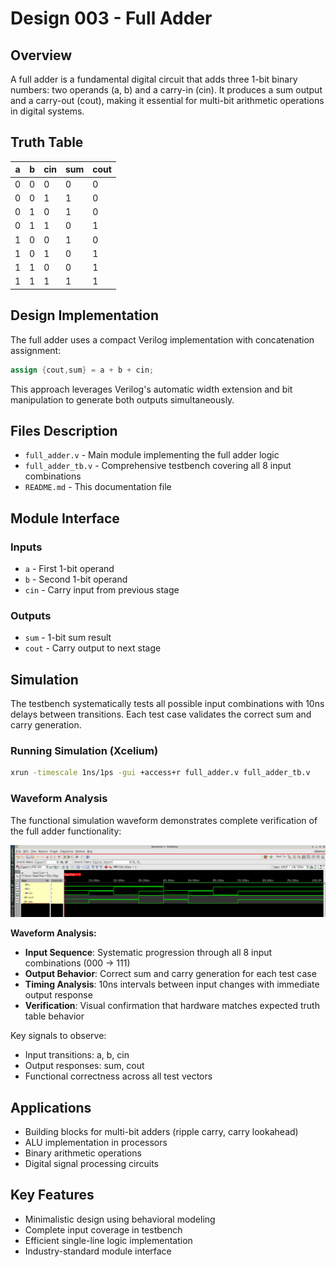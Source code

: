# Design 003 - Full Adder

## Overview
A full adder is a fundamental digital circuit that adds three 1-bit binary numbers: two operands (a, b) and a carry-in (cin). It produces a sum output and a carry-out (cout), making it essential for multi-bit arithmetic operations in digital systems.

## Truth Table
| a | b | cin | sum | cout |
|---|---|-----|-----|------|
| 0 | 0 |  0  |  0  |  0   |
| 0 | 0 |  1  |  1  |  0   |
| 0 | 1 |  0  |  1  |  0   |
| 0 | 1 |  1  |  0  |  1   |
| 1 | 0 |  0  |  1  |  0   |
| 1 | 0 |  1  |  0  |  1   |
| 1 | 1 |  0  |  0  |  1   |
| 1 | 1 |  1  |  1  |  1   |

## Design Implementation
The full adder uses a compact Verilog implementation with concatenation assignment:
```verilog
assign {cout,sum} = a + b + cin;
```
This approach leverages Verilog's automatic width extension and bit manipulation to generate both outputs simultaneously.

## Files Description
- `full_adder.v` - Main module implementing the full adder logic
- `full_adder_tb.v` - Comprehensive testbench covering all 8 input combinations
- `README.md` - This documentation file

## Module Interface
### Inputs
- `a` - First 1-bit operand
- `b` - Second 1-bit operand  
- `cin` - Carry input from previous stage

### Outputs
- `sum` - 1-bit sum result
- `cout` - Carry output to next stage

## Simulation
The testbench systematically tests all possible input combinations with 10ns delays between transitions. Each test case validates the correct sum and carry generation.

### Running Simulation (Xcelium)
```bash
xrun -timescale 1ns/1ps -gui +access+r full_adder.v full_adder_tb.v
```

### Waveform Analysis
The functional simulation waveform demonstrates complete verification of the full adder functionality:

![Xcelium Waveform](xcelium_Waveform_fa.png)

**Waveform Analysis:**
- **Input Sequence**: Systematic progression through all 8 input combinations (000 → 111)
- **Output Behavior**: Correct sum and carry generation for each test case
- **Timing Analysis**: 10ns intervals between input changes with immediate output response
- **Verification**: Visual confirmation that hardware matches expected truth table behavior

Key signals to observe:
- Input transitions: a, b, cin
- Output responses: sum, cout  
- Functional correctness across all test vectors

## Applications
- Building blocks for multi-bit adders (ripple carry, carry lookahead)
- ALU implementation in processors
- Binary arithmetic operations
- Digital signal processing circuits

## Key Features
- Minimalistic design using behavioral modeling
- Complete input coverage in testbench
- Efficient single-line logic implementation
- Industry-standard module interface
